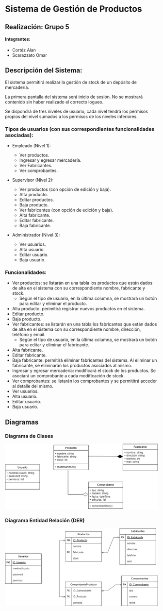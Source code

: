 # Sistema de Gestión de Productos

## Realización: Grupo 5
#### Integrantes:
- Cortéz Alan
- Scarazzato Omar


## Descripción del Sistema:

El sistema permitirá realizar la gestión de stock de un depósito de mercadería.

La primera pantalla del sistema será inicio de sesión. No se mostrará contenido sin haber realizado el correcto logueo.

Se dispondrá de tres niveles de usuario, cada nivel tendrá los permisos propios del nivel sumados a los permisos de los niveles inferiores.

### Tipos de usuarios (con sus correspondientes funcionalidades asociadas):
- Empleado (Nivel 1):
  - Ver productos.
  - Ingresar y egresar mercadería.
  - Ver Fabricantes.
  - Ver comprobantes.

- Supervisor (Nivel 2):
  -	Ver productos (con opción de edición y baja).
  - Alta producto.
  - Editar productos.
  - Baja producto.
  -	Ver fabricantes (con opción de edición y baja).
  - Alta fabricante.
  - Editar fabricante.
  - Baja fabricante.


- Administrador (Nivel 3):
  - Ver usuarios.
  - Alta usuario.
  - Editar usuario.
  - Baja usuario.

### Funcionalidades:
- Ver productos: se listarán en una tabla los productos que están dados de alta en el sistema con su correspondiente nombre, fabricante y stock.
  - Según el tipo de usuario, en la última columna, se mostrará un botón para editar y eliminar el producto.
- Alta producto: perimitirá registrar nuevos productos en el sistema.
- Editar producto.
- Baja producto.
- Ver fabricantes: se listarán en una tabla los fabricantes que están dados de alta en el sistema con su correspondiente nombre, dirección, teléfono y email.
  - Según el tipo de usuario, en la última columna, se mostrará un botón para editar y eliminar el fabricante.
- Alta fabricante.
- Editar fabricante.
- Baja fabricante: permitirá eliminar fabricantes del sistema. Al eliminar un fabricante, se eliminarán los productos asociados al mismo.
- Ingresar y egresar mercadería: modificará el stock de los productos. Se asociará un comprobante a cada modificación de stock.
- Ver comprobantes: se listarán los comprobantes y se permititrá acceder al detalle del mismo.
- Ver usuarios.
- Alta usuario.
- Editar usuario.
- Baja usuario.

## Diagramas
### Diagrama de Clases
![DiagramaDeClases](/DiagramaDeClases.png)
### Diagrama Entidad Relación (DER)
![DER](/DER.png)
